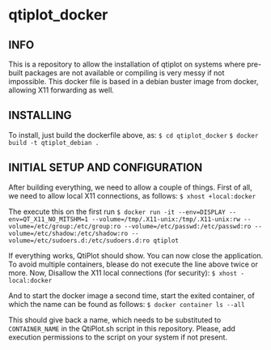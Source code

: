 # qtiplot_docker

## INFO
This is a repository to allow the installation of qtiplot on systems where pre-built packages are not available or compiling is very messy if not impossible.
This docker file is based in a debian buster image from docker, allowing X11 forwarding as well.

## INSTALLING
To install, just build the dockerfile above, as:
`$ cd qtiplot_docker`
`$ docker build -t qtiplot_debian .`

## INITIAL SETUP AND CONFIGURATION
After building everything, we need to allow a couple of things.
First of all, we need to allow local X11 connections, as follows:
`$ xhost +local:docker`

The execute this on the first run
`$ docker run -it --env=DISPLAY --env=QT_X11_NO_MITSHM=1 --volume=/tmp/.X11-unix:/tmp/.X11-unix:rw --volume=/etc/group:/etc/group:ro --volume=/etc/passwd:/etc/passwd:ro --volume=/etc/shadow:/etc/shadow:ro --volume=/etc/sudoers.d:/etc/sudoers.d:ro qtiplot`

If everything works, QtiPlot should show. You can now close the application. To avoid multiple containers, blease do not execute the line above twice or more.
Now, Disallow the X11 local connections (for security):
`$ xhost -local:docker`

And to start the docker image a second time, start the exited container, of which the name can be found as follows:
`$ docker container ls --all`

This should give back a name, which needs to be substituted to `CONTAINER_NAME` in the QtiPlot.sh script in this repository.
Please, add execution permissions to the script on your system if not present.

